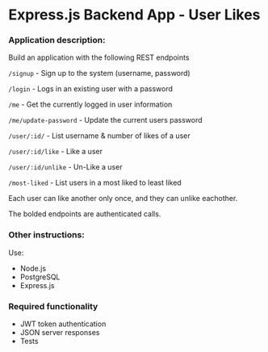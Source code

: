# Express.js Backend App - User Likes

### Application description:
Build an application with the following REST endpoints

`/signup` - Sign up to the system (username, password)

`/login` - Logs in an existing user with a password

`/me` - Get the currently logged in user information

`/me/update-password` - Update the current users password

`/user/:id/` - List username & number of likes of a user

`/user/:id/like` - Like a user

`/user/:id/unlike` - Un-Like a user

`/most-liked` - List users in a most liked to least liked

Each user can like another only once, and they can unlike eachother.

The bolded endpoints are authenticated calls.


### Other instructions:
Use:
 - Node.js
 - PostgreSQL
 - Express.js

### Required functionality 
 - JWT token authentication 
 - JSON server responses
 - Tests
